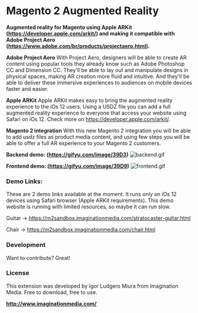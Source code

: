 
# Magento 2 Augmented Reality
 **Augmented reality for Magento using Apple ARKit (https://developer.apple.com/arkit/) and making it compatible with Adobe Project Aero (https://www.adobe.com/br/products/projectaero.html).**

**Adobe Project Aero**
With Project Aero, designers will be able to create AR content using popular tools they already know such as Adobe Photoshop CC and Dimension CC. They'll be able to lay out and manipulate designs in physical spaces, making AR creation more fluid and intuitive. And they'll be able to deliver these immersive experiences to audiences on mobile devices faster and easier.

**Apple ARKit**
Apple ARKit makes easy to bring the augmented reality experience to the iOs 12 users. Using a USDZ file you can add a full augmented reality experience to everyone that access your website using Safari on iOs 12. Check more on https://developer.apple.com/arkit/.

**Magento 2 integration**
With this new Magento 2 integration you will be able to add usdz files as product media content, and using few steps you will be able to offer a full AR experience to your Magento 2 customers.

**Backend demo: (https://gifyu.com/image/39D3)**
![backend.gif](https://s2.gifyu.com/images/backend.gif)

**Frontend demo: (https://gifyu.com/image/39D9)**
![frontend.gif](https://s2.gifyu.com/images/frontend.gif)

### Demo Links:
These are 2 demo links available at the moment. It runs only on iOs 12 devices using Safari browser (Apple ARKit requirements). This demo website is running with limited resources, so maybe it can run slow.

Guitar -> https://m2sandbox.imaginationmedia.com/stratocaster-guitar.html

Chair -> https://m2sandbox.imaginationmedia.com/chair.html

### Development

Want to contribute? Great!

### License

This extension was developed by Igor Ludgero Miura from Imagination Media.
Free to download, free to use.

**http://www.imaginationmedia.com/**
